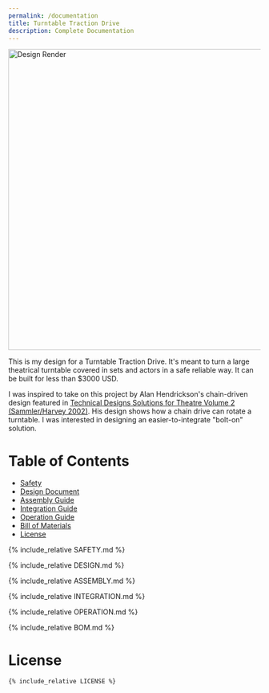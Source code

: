 ```yaml
---
permalink: /documentation
title: Turntable Traction Drive
description: Complete Documentation
---
```


<image alt="Design Render" src="images/design-render.jpg" width=600 />

This is my design for a Turntable Traction Drive. It's meant to turn a large theatrical turntable covered in sets and actors in a safe reliable way. It can be built for less than $3000 USD.

I was inspired to take on this project by Alan Hendrickson's chain-driven design featured in [Technical Designs Solutions for Theatre Volume 2 (Sammler/Harvey 2002)](https://www.amazon.com/Technical-Design-Solutions-Theatre-Collection/dp/0240804929). His design shows how a chain drive can rotate a turntable. I was interested in designing an easier-to-integrate "bolt-on" solution.

<div style="page-break-after: always"></div>

# Table of Contents

- [Safety](#safety-and-liability)
- [Design Document](#turntable-traction-drive-design)
- [Assembly Guide](#turntable-traction-drive-assembly-guide)
- [Integration Guide](#turntable-traction-drive-integration-guide)
- [Operation Guide](#turntable-traction-drive-operation-guide)
- [Bill of Materials](#bill-of-materials)
- [License](#license)

<div style="page-break-after: always"></div>

{% include_relative  SAFETY.md %}

<div style="page-break-after: always"></div>

{% include_relative  DESIGN.md %}

<div style="page-break-after: always"></div>

{% include_relative  ASSEMBLY.md %}

<div style="page-break-after: always"></div>

{% include_relative  INTEGRATION.md %}

<div style="page-break-after: always"></div>

{% include_relative  OPERATION.md %}

<div style="page-break-after: always"></div>

{% include_relative  BOM.md %}

<div style="page-break-after: always"></div>

# License
```
{% include_relative LICENSE %}
```

